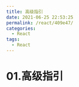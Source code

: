 ```yaml
---
title: 高级指引
date: 2021-06-25 22:53:25
permalink: /react/409e47/
categories:
  - React
tags:
  - React
---
```


# 01.高级指引
